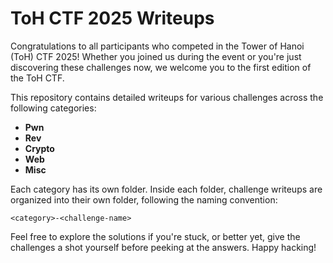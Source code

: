 # ToH CTF 2025 Writeups

Congratulations to all participants who competed in the Tower of Hanoi (ToH) CTF 2025! Whether you joined us during the event or you're just discovering these challenges now, we welcome you to the first edition of the ToH CTF.

This repository contains detailed writeups for various challenges across the following categories:

* **Pwn**
* **Rev**
* **Crypto**
* **Web**
* **Misc**


Each category has its own folder. Inside each folder, challenge writeups are organized into their own folder, following the naming convention:


`<category>-<challenge-name>`


Feel free to explore the solutions if you're stuck, or better yet, give the challenges a shot yourself before peeking at the answers. Happy hacking!
